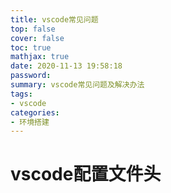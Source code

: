 ```yaml
---
title: vscode常见问题
top: false
cover: false
toc: true
mathjax: true
date: 2020-11-13 19:58:18
password:
summary: vscode常见问题及解决办法
tags:
- vscode
categories:
- 环境搭建
---
```


# vscode配置文件头
